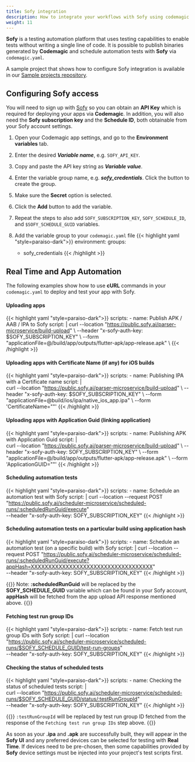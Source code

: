 ```yaml
---
title: Sofy integration
description: How to integrate your workflows with Sofy using codemagic.yaml
weight: 11
---
```


**Sofy** is a testing automation platform that uses testing capabilities to enable tests without writing a single line of code. It is possible to publish binaries generated by **Codemagic** and schedule automation tests with **Sofy** via `codemagic.yaml`.

A sample project that shows how to configure Sofy integration is available in our [Sample projects repository](https://github.com/codemagic-ci-cd/codemagic-sample-projects/tree/main/integrations/sofy_integration_demo_project).


## Configuring Sofy access

You will need to sign up with [Sofy](https://sofy.ai/) so you can obtain an **API Key** which is required for deploying your apps via **Codemagic**. In addition, you will also need the **Sofy subscription key** and the **Schedule ID**, both obtainable from your Sofy account settings.

1. Open your Codemagic app settings, and go to the **Environment variables** tab.
2. Enter the desired **_Variable name_**, e.g. `SOFY_API_KEY`.
3. Copy and paste the API key string as **_Variable value_**.
4. Enter the variable group name, e.g. **_sofy_credentials_**. Click the button to create the group.
5. Make sure the **Secret** option is selected.
6. Click the **Add** button to add the variable.
7. Repeat the steps to also add `SOFY_SUBSCRIPTION_KEY`, `SOFY_SCHEDULE_ID`, and `$SOFY_SCHEDULE_GUID` variables.

8. Add the variable group to your `codemagic.yaml` file
{{< highlight yaml "style=paraiso-dark">}}
  environment:
    groups:
      - sofy_credentials
{{< /highlight >}}


## Real Time and App Automation

The following examples show how to use **cURL** commands in your `codemagic.yaml` to deploy and test your app with Sofy.

#### Uploading apps

{{< highlight yaml "style=paraiso-dark">}}
  scripts:
    - name: Publish APK / AAB / IPA to Sofy
      script: | 
        curl --location "https://public.sofy.ai/parser-microservice/build-upload" \ 
          --header "x-sofy-auth-key: $SOFY_SUBSCRIPTION_KEY" \ 
          --form "applicationFile=@/build/app/outputs/flutter-apk/app-release.apk" \ 
{{< /highlight >}}

#### Uploading apps with Certificate Name (if any) for iOS builds

{{< highlight yaml "style=paraiso-dark">}}
 scripts: 
    - name: Publishing IPA with a Certificate name
      script: |  
        curl --location "https://public.sofy.ai/parser-microservice/build-upload" \ 
          --header "x-sofy-auth-key: $SOFY_SUBSCRIPTION_KEY" \ 
          --form "applicationFile=@build/ios/ipa/native_ios_app.ipa" \ 
          --form 'CertificateName=""' 
{{< /highlight >}}

#### Uploading apps with Application Guid (linking application)

{{< highlight yaml "style=paraiso-dark">}}
 scripts: 
    - name: Publishing APK with Application Guid 
      script: |        
        curl --location "https://public.sofy.ai/parser-microservice/build-upload" \ 
          --header "x-sofy-auth-key: SOFY_SUBSCRIPTION_KEY" \ 
          --form "applicationFile=@/build/app/outputs/flutter-apk/app-release.apk" \ 
          --form 'ApplicationGUID=""'
{{< /highlight >}}



#### Scheduling automation tests

{{< highlight yaml "style=paraiso-dark">}}
  scripts:
    - name: Schedule an automation test with Sofy
      script: | 
          curl --location --request POST "https://public.sofy.ai/scheduler-microservice/scheduled-runs/:scheduledRunGuid/execute" \
            --header "x-sofy-auth-key: SOFY_SUBSCRIPTION_KEY" 
{{< /highlight >}}

#### Scheduling automation tests on a particular build using application hash

{{< highlight yaml "style=paraiso-dark">}}
  scripts: 
      - name: Schedule an automation test (on a specific build) with Sofy 
        script: | 
          curl --location --request POST "https://public.sofy.ai/scheduler-microservice/scheduled-runs/:scheduledRunGuid/execute?appHash=XXXXXXXXXXXXXXXXXXXXXXXXXXXXXXXXXXX" \
            --header "x-sofy-auth-key: SOFY_SUBSCRIPTION_KEY"
{{< /highlight >}}

{{<notebox>}}
Note: **:scheduledRunGuid** will be replaced by the **SOFY_SCHEDULE_GUID** variable which can be found in your Sofy account, **appHash** will be fetched from the app upload API response mentioned above.
{{</notebox>}}

#### Fetching test run group IDs

{{< highlight yaml "style=paraiso-dark">}}
  scripts: 
      - name: Fetch test run group IDs with Sofy 
        script: | 
          curl --location "https://public.sofy.ai/scheduler-microservice/scheduled-runs/$SOFY_SCHEDULE_GUID/test-run-groups" \
            --header "x-sofy-auth-key: SOFY_SUBSCRIPTION_KEY" 
{{< /highlight >}}

#### Checking the status of scheduled tests

{{< highlight yaml "style=paraiso-dark">}}
   scripts: 
      - name: Checking the status of scheduled tests 
        script: |  
          curl --location "https://public.sofy.ai/scheduler-microservice/scheduled-runs/$SOFY_SCHEDULE_GUID/status/:testRunGroupId" \
            --header "x-sofy-auth-key: SOFY_SUBSCRIPTION_KEY"
{{< /highlight >}}

{{<notebox>}}
`:testRunGroupId` will be replaced by test run group ID fetched from the response of the `Fetching test run group IDs` step above.
{{</notebox>}}

As soon as your **.ipa** and **.apk** are successfully built, they will appear in the **Sofy UI** and any preferred devices can be selected for testing with **Real Time**. If devices need to be pre-chosen, then some capabilities provided by **Sofy** device settings must be injected into your project's test scripts first. 

